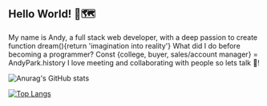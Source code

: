 Hello World! 👋🗺️
---
My name is Andy, a full stack web developer, with a deep passion to create function dream(){return 'imagination into reality'}
What did I do before becoming a programmer? Const {college, buyer, sales/account manager} = AndyPark.history
I love meeting and collaborating with people so lets talk 🤝!


![Anurag's GitHub stats](https://github-readme-stats.vercel.app/api?username=AndyPark20&hide=stars,contribs,prs)

[![Top Langs](https://github-readme-stats.vercel.app/api/top-langs/?username=AndyPark20&layout=compact)](https://github.com/anuraghazra/github-readme-stats)









